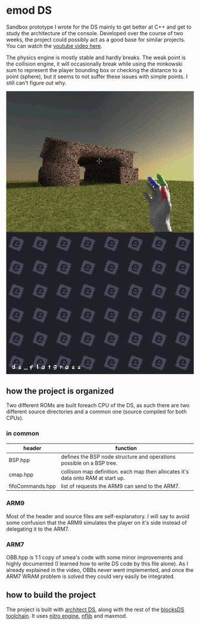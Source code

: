 # emod DS

Sandbox prototype I wrote for the DS mainly to get better at C++ and get to study the architecture of the console. Developed over the course of two weeks, the project could possibly act as a good base for similar projects. You can watch the [youtube video here](https://www.youtube.com/watch?v=2UjE8xwp3L8).

The physics engine is mostly stable and hardly breaks. The weak point is the collision engine, it will occasionally break while using the minkowski sum to represent the player bounding box or checking the distance to a point (sphere), but it seems to not suffer these issues with simple points. I still can't figure out why.

![screenshot](screenshots/screen.png)

## how the project is organized
Two different ROMs are built foreach CPU of the DS, as such there are two different source directories and a common one (source compiled for both CPUs).
### in common
|header| function |
|--|--|
| BSP.hpp | defines the BSP node structure and operations possible on a BSP tree. |
| cmap.hpp | collision map definition. each map then allocates it's data onto RAM at start up.
| fifoCommands.hpp | list of requests the ARM9 can send to the ARM7.

### ARM9
Most of the header and source files are self-explanatory. I will say to avoid some confusion that the ARM9 simulates the player on it's side instead of delegating it to the ARM7.
### ARM7
OBB.hpp is 1:1 copy of smea's code with some minor improvements and highly documented (I learned how to write DS code by this file alone). As I already explained in the video, OBBs never went implemented, and once the ARM7 WRAM problem is solved they could very easily be integrated.

## how to build the project
The project is built with [architect DS](https://github.com/AntonioND/architectds), along with the rest of the [blocksDS toolchain](https://blocksds.skylyrac.net/). It uses [nitro engine](https://github.com/AntonioND/nitro-engine), [nflib](https://github.com/knightfox75/nds_nflib) and maxmod.
 
